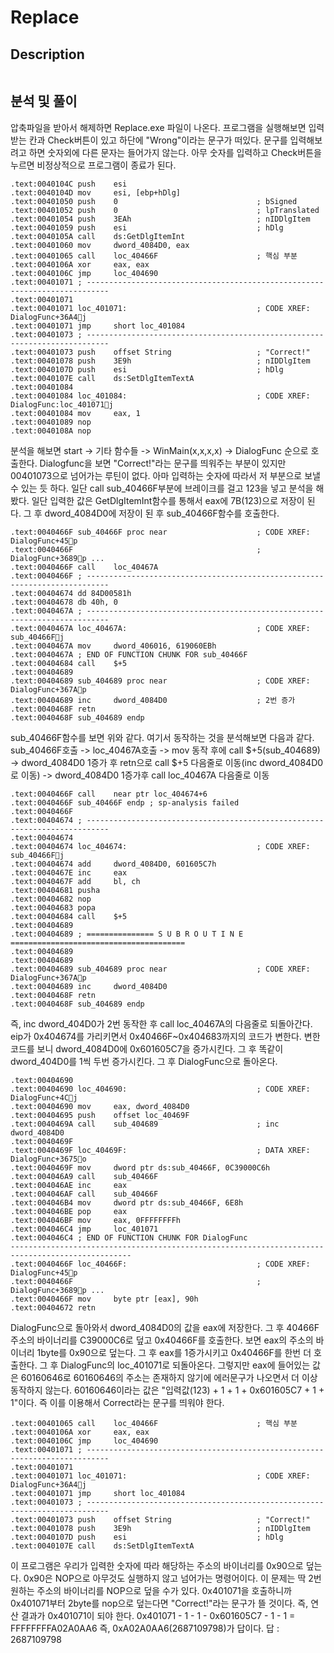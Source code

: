 Replace
======================

## Description
```

```
## 분석 및 풀이
압축파일을 받아서 해제하면 Replace.exe 파일이 나온다. 프로그램을 실행해보면 입력받는 칸과 Check버튼이 있고 하단에 "Wrong"이라는 문구가 떠있다. 문구를 입력해보려고 하면 숫자외에 다른 문자는 들어가지 않는다. 아무 숫자를 입력하고 Check버튼을 누르면 비정상적으로 프로그램이 종료가 된다.
```
.text:0040104C push    esi
.text:0040104D mov     esi, [ebp+hDlg]
.text:00401050 push    0                               ; bSigned
.text:00401052 push    0                               ; lpTranslated
.text:00401054 push    3EAh                            ; nIDDlgItem
.text:00401059 push    esi                             ; hDlg
.text:0040105A call    ds:GetDlgItemInt
.text:00401060 mov     dword_4084D0, eax
.text:00401065 call    loc_40466F                      ; 핵심 부분
.text:0040106A xor     eax, eax
.text:0040106C jmp     loc_404690
.text:00401071 ; ---------------------------------------------------------------------------
.text:00401071
.text:00401071 loc_401071:                             ; CODE XREF: DialogFunc+36A4j
.text:00401071 jmp     short loc_401084
.text:00401073 ; ---------------------------------------------------------------------------
.text:00401073 push    offset String                   ; "Correct!"
.text:00401078 push    3E9h                            ; nIDDlgItem
.text:0040107D push    esi                             ; hDlg
.text:0040107E call    ds:SetDlgItemTextA
.text:00401084
.text:00401084 loc_401084:                             ; CODE XREF: DialogFunc:loc_401071j
.text:00401084 mov     eax, 1
.text:00401089 nop
.text:0040108A nop
```
분석을 해보면 start -> 기타 함수들 -> WinMain(x,x,x,x) -> DialogFunc 순으로 호출한다. Dialogfunc을 보면 "Correct!"라는 문구를 띄워주는 부분이 있지만 00401073으로 넘어가는 루틴이 없다. 아마 입력하는 숫자에 따라서 저 부분으로 보낼 수 있는 듯 하다. 일단 call sub_40466F부분에 브레이크를 걸고 123을 넣고 분석을 해봤다.
일단 입력한 값은 GetDlgItemInt함수를 통해서 eax에 7B(123)으로 저장이 된다. 그 후 dword_4084D0에 저장이 된 후 sub_40466F함수를 호출한다.
```
.text:0040466F sub_40466F proc near                    ; CODE XREF: DialogFunc+45p
.text:0040466F                                         ; DialogFunc+3689p ...
.text:0040466F call    loc_40467A
.text:0040466F ; ---------------------------------------------------------------------------
.text:00404674 dd 84D00581h
.text:00404678 db 40h, 0
.text:0040467A ; ---------------------------------------------------------------------------
.text:0040467A loc_40467A:                             ; CODE XREF: sub_40466Fj
.text:0040467A mov     dword_406016, 619060EBh
.text:0040467A ; END OF FUNCTION CHUNK FOR sub_40466F
.text:00404684 call    $+5
.text:00404689
.text:00404689 sub_404689 proc near                    ; CODE XREF: DialogFunc+367Ap
.text:00404689 inc     dword_4084D0                    ; 2번 증가
.text:0040468F retn
.text:0040468F sub_404689 endp
```
sub_40466F함수를 보면 위와 같다. 여기서 동작하는 것을 분석해보면 다음과 같다.
sub_40466F호출 -> loc_40467A호출 -> mov 동작 후에 call $+5(sub_404689) -> dword_4084D0 1증가 후 retn으로 call $+5 다음줄로 이동(inc dword_4084D0로 이동) -> dword_4084D0 1증가후 call loc_40467A 다음줄로 이동
```
.text:0040466F call    near ptr loc_404674+6
.text:0040466F sub_40466F endp ; sp-analysis failed
.text:0040466F
.text:00404674 ; ---------------------------------------------------------------------------
.text:00404674
.text:00404674 loc_404674:                             ; CODE XREF: sub_40466Fj
.text:00404674 add     dword_4084D0, 601605C7h
.text:0040467E inc     eax
.text:0040467F add     bl, ch
.text:00404681 pusha
.text:00404682 nop
.text:00404683 popa
.text:00404684 call    $+5
.text:00404689
.text:00404689 ; =============== S U B R O U T I N E =======================================
.text:00404689
.text:00404689
.text:00404689 sub_404689 proc near                    ; CODE XREF: DialogFunc+367Ap
.text:00404689 inc     dword_4084D0
.text:0040468F retn
.text:0040468F sub_404689 endp
```
즉, inc dword_404D0가 2번 동작한 후 call loc_40467A의 다음줄로 되돌아간다. eip가 0x404674를 가리키면서 0x40466F~0x404683까지의 코드가 변한다. 변한 코드를 보니 dword_4084D0에 0x601605C7을 증가시킨다. 그 후 똑같이 dword_404D0를 1씩 두번 증가시킨다. 그 후 DialogFunc으로 돌아온다.
```
.text:00404690
.text:00404690 loc_404690:                             ; CODE XREF: DialogFunc+4Cj
.text:00404690 mov     eax, dword_4084D0
.text:00404695 push    offset loc_40469F
.text:0040469A call    sub_404689                      ; inc     dword_4084D0
.text:0040469F
.text:0040469F loc_40469F:                             ; DATA XREF: DialogFunc+3675o
.text:0040469F mov     dword ptr ds:sub_40466F, 0C39000C6h
.text:004046A9 call    sub_40466F
.text:004046AE inc     eax
.text:004046AF call    sub_40466F
.text:004046B4 mov     dword ptr ds:sub_40466F, 6E8h
.text:004046BE pop     eax
.text:004046BF mov     eax, 0FFFFFFFFh
.text:004046C4 jmp     loc_401071
.text:004046C4 ; END OF FUNCTION CHUNK FOR DialogFunc
-------------------------------------------------------------------------------------------------
.text:0040466F loc_40466F:                             ; CODE XREF: DialogFunc+45p
.text:0040466F                                         ; DialogFunc+3689p ...
.text:0040466F mov     byte ptr [eax], 90h
.text:00404672 retn
```
DialogFunc으로 돌아와서 dword_4084D0의 값을 eax에 저장한다. 그 후 40466F주소의 바이너리를 C39000C6로 덮고 0x40466F를 호출한다. 보면 eax의 주소의 바이너리 1byte를 0x90으로 덮는다. 그 후 eax를 1증가시키고 0x40466F를 한번 더 호출한다. 그 후 DialogFunc의 loc_401071로 되돌아온다.
그렇지만 eax에 들어있는 값은 60160646로 60160646의 주소는 존재하지 않기에 에러문구가 나오면서 더 이상 동작하지 않는다. 60160646이라는 값은 "입력값(123) + 1 + 1 + 0x601605C7 + 1 + 1"이다. 즉 이를 이용해서 Correct라는 문구를 띄워야 한다.
```
.text:00401065 call    loc_40466F                      ; 핵심 부분
.text:0040106A xor     eax, eax
.text:0040106C jmp     loc_404690
.text:00401071 ; ---------------------------------------------------------------------------
.text:00401071
.text:00401071 loc_401071:                             ; CODE XREF: DialogFunc+36A4j
.text:00401071 jmp     short loc_401084
.text:00401073 ; ---------------------------------------------------------------------------
.text:00401073 push    offset String                   ; "Correct!"
.text:00401078 push    3E9h                            ; nIDDlgItem
.text:0040107D push    esi                             ; hDlg
.text:0040107E call    ds:SetDlgItemTextA
```
이 프로그램은 우리가 입력한 숫자에 따라 해당하는 주소의 바이너리를 0x90으로 덮는다. 0x90은 NOP으로 아무것도 실행하지 않고 넘어가는 명령어이다. 이 문제는 딱 2번 원하는 주소의 바이너리를 NOP으로 덮을 수가 있다. 0x401071을 호출하니까 0x401071부터 2byte를 nop으로 덮는다면 "Correct!"라는 문구가 뜰 것이다. 즉, 연산 결과가 0x401071이 되야 한다.
0x401071 - 1 - 1 - 0x601605C7 - 1 - 1 = FFFFFFFFA02A0AA6
즉, 0xA02A0AA6(2687109798)가 답이다.
답 : 2687109798
